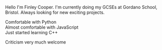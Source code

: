 Hello I'm Finley Cooper. 
I'm currently doing my GCSEs at Gordano School, Bristol. 
Always looking for new exciting projects. 

Comfortable with Python   
Almost comfortable with JavaScript   
Just started learning C++    

Criticism very much welcome
